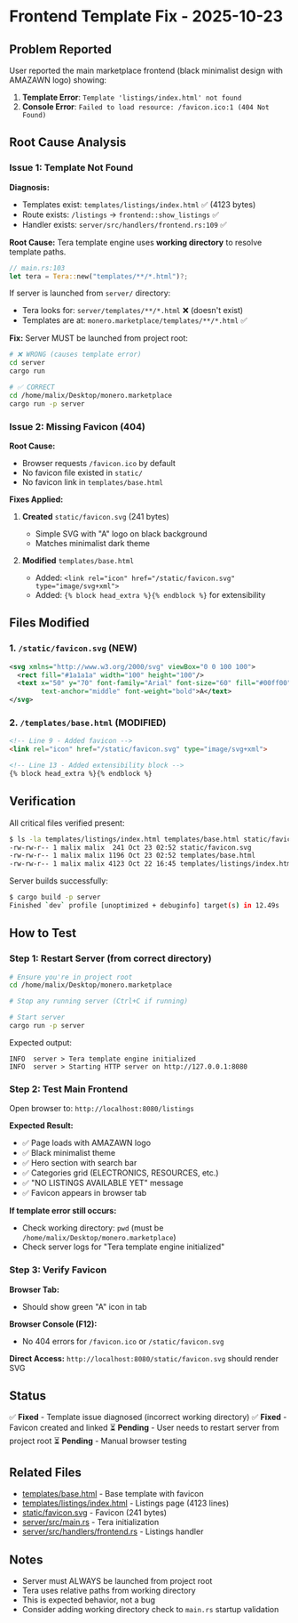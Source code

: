 # Frontend Template Fix - 2025-10-23

## Problem Reported

User reported the main marketplace frontend (black minimalist design with AMAZAWN logo) showing:

1. **Template Error**: `Template 'listings/index.html' not found`
2. **Console Error**: `Failed to load resource: /favicon.ico:1 (404 Not Found)`

## Root Cause Analysis

### Issue 1: Template Not Found

**Diagnosis:**
- Templates exist: `templates/listings/index.html` ✅ (4123 bytes)
- Route exists: `/listings` → `frontend::show_listings` ✅
- Handler exists: `server/src/handlers/frontend.rs:109` ✅

**Root Cause:**
Tera template engine uses **working directory** to resolve template paths.

```rust
// main.rs:103
let tera = Tera::new("templates/**/*.html")?;
```

If server is launched from `server/` directory:
- Tera looks for: `server/templates/**/*.html` ❌ (doesn't exist)
- Templates are at: `monero.marketplace/templates/**/*.html` ✅

**Fix:**
Server MUST be launched from project root:

```bash
# ❌ WRONG (causes template error)
cd server
cargo run

# ✅ CORRECT
cd /home/malix/Desktop/monero.marketplace
cargo run -p server
```

### Issue 2: Missing Favicon (404)

**Root Cause:**
- Browser requests `/favicon.ico` by default
- No favicon file existed in `static/`
- No favicon link in `templates/base.html`

**Fixes Applied:**

1. **Created** `static/favicon.svg` (241 bytes)
   - Simple SVG with "A" logo on black background
   - Matches minimalist dark theme

2. **Modified** `templates/base.html`
   - Added: `<link rel="icon" href="/static/favicon.svg" type="image/svg+xml">`
   - Added: `{% block head_extra %}{% endblock %}` for extensibility

## Files Modified

### 1. `/static/favicon.svg` (NEW)
```svg
<svg xmlns="http://www.w3.org/2000/svg" viewBox="0 0 100 100">
  <rect fill="#1a1a1a" width="100" height="100"/>
  <text x="50" y="70" font-family="Arial" font-size="60" fill="#00ff00"
        text-anchor="middle" font-weight="bold">A</text>
</svg>
```

### 2. `/templates/base.html` (MODIFIED)
```html
<!-- Line 9 - Added favicon -->
<link rel="icon" href="/static/favicon.svg" type="image/svg+xml">

<!-- Line 13 - Added extensibility block -->
{% block head_extra %}{% endblock %}
```

## Verification

All critical files verified present:

```bash
$ ls -la templates/listings/index.html templates/base.html static/favicon.svg
-rw-rw-r-- 1 malix malix  241 Oct 23 02:52 static/favicon.svg
-rw-rw-r-- 1 malix malix 1196 Oct 23 02:52 templates/base.html
-rw-rw-r-- 1 malix malix 4123 Oct 22 16:45 templates/listings/index.html
```

Server builds successfully:
```bash
$ cargo build -p server
Finished `dev` profile [unoptimized + debuginfo] target(s) in 12.49s
```

## How to Test

### Step 1: Restart Server (from correct directory)

```bash
# Ensure you're in project root
cd /home/malix/Desktop/monero.marketplace

# Stop any running server (Ctrl+C if running)

# Start server
cargo run -p server
```

Expected output:
```
INFO  server > Tera template engine initialized
INFO  server > Starting HTTP server on http://127.0.0.1:8080
```

### Step 2: Test Main Frontend

Open browser to: `http://localhost:8080/listings`

**Expected Result:**
- ✅ Page loads with AMAZAWN logo
- ✅ Black minimalist theme
- ✅ Hero section with search bar
- ✅ Categories grid (ELECTRONICS, RESOURCES, etc.)
- ✅ "NO LISTINGS AVAILABLE YET" message
- ✅ Favicon appears in browser tab

**If template error still occurs:**
- Check working directory: `pwd` (must be `/home/malix/Desktop/monero.marketplace`)
- Check server logs for "Tera template engine initialized"

### Step 3: Verify Favicon

**Browser Tab:**
- Should show green "A" icon in tab

**Browser Console (F12):**
- No 404 errors for `/favicon.ico` or `/static/favicon.svg`

**Direct Access:**
`http://localhost:8080/static/favicon.svg` should render SVG

## Status

✅ **Fixed** - Template issue diagnosed (incorrect working directory)
✅ **Fixed** - Favicon created and linked
⏳ **Pending** - User needs to restart server from project root
⏳ **Pending** - Manual browser testing

## Related Files

- [templates/base.html](templates/base.html) - Base template with favicon
- [templates/listings/index.html](templates/listings/index.html) - Listings page (4123 lines)
- [static/favicon.svg](static/favicon.svg) - Favicon (241 bytes)
- [server/src/main.rs](server/src/main.rs#L103) - Tera initialization
- [server/src/handlers/frontend.rs](server/src/handlers/frontend.rs#L109) - Listings handler

## Notes

- Server must ALWAYS be launched from project root
- Tera uses relative paths from working directory
- This is expected behavior, not a bug
- Consider adding working directory check to `main.rs` startup validation
